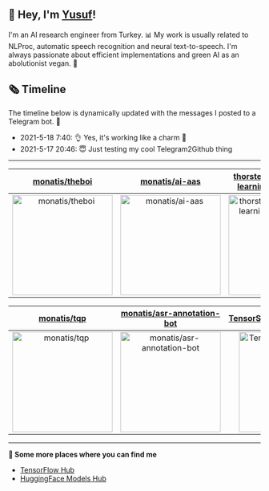 ## 👋 Hey, I'm [Yusuf](https://www.linkedin.com/in/yusuf-sar%C4%B1g%C3%B6z-4bb826ba/)!

I'm an AI research engineer from Turkey. 📊 My work is usually related to NLProc, automatic speech recognition and neural text-to-speech. I'm always passionate about efficient implementations and green AI as an abolutionist vegan. 🌱
## 🗞️ Timeline
The timeline below is dynamically updated with the messages I posted to a Telegram bot. 🤖
- 2021-5-18 7:40: 👌 Yes, it's working like a charm 🥳
- 2021-5-17 20:46: 😇 Just testing my cool Telegram2Github thing

---

| [monatis/theboi](https://github.com/monatis/theboi) | [monatis/ai-aas](https://github.com/monatis/ai-aas) | [thorstenMueller/deep-learning-german-tts](https://github.com/thorstenMueller/deep-learning-german-tts) |
| :-: | :-: | :-: |
| <a href="https://github.com/monatis/theboi"><img src="https://github.com/monatis/monatis/raw/main/DISPLAY.jpg" alt="monatis/theboi" title="monatis/theboi" width="200" height="200"></a> | <a href="https://github.com/monatis/ai-aas"><img src="https://github.com/monatis/monatis/raw/main/DISPLAY.jpg" alt="monatis/ai-aas" title="monatis/ai-aas" width="200" height="200"></a> | <a href="https://github.com/thorstenMueller/deep-learning-german-tts"><img src="https://github.com/monatis/monatis/raw/main/DISPLAY.jpg" alt="thorstenMueller/deep-learning-german-tts" title="thorstenMueller/deep-learning-german-tts" width="200" height="200"></a> |

| [monatis/tqp](https://github.com/monatis/tqp) | [monatis/asr-annotation-bot](https://github.com/monatis/asr-annotation-bot) | [TensorSpeech/TensorFlowASR](https://github.com/TensorSpeech/TensorFlowASR) |
| :-: | :-: | :-: |
| <a href="https://github.com/monatis/tqp"><img src="https://github.com/monatis/monatis/raw/main/DISPLAY.jpg" alt="monatis/tqp" title="monatis/tqp" width="200" height="200"></a> | <a href="https://github.com/monatis/asr-annotation-bot"><img src="https://github.com/monatis/monatis/raw/main/DISPLAY.jpg" alt="monatis/asr-annotation-bot" title="monatis/asr-annotation-bot" width="200" height="200"></a> | <a href="https://github.com/TensorSpeech/TensorFlowASR"><img src="https://github.com/monatis/monatis/raw/main/DISPLAY.jpg" alt="TensorSpeech/TensorFlowASR" title="TensorSpeech/TensorFlowASR" width="200" height="200"></a> |



---

**🤙 Some more places where you can find me**
- [TensorFlow Hub](https://tfhub.dev/monatis)
- [HuggingFace Models Hub](https://huggingface.co/mys)